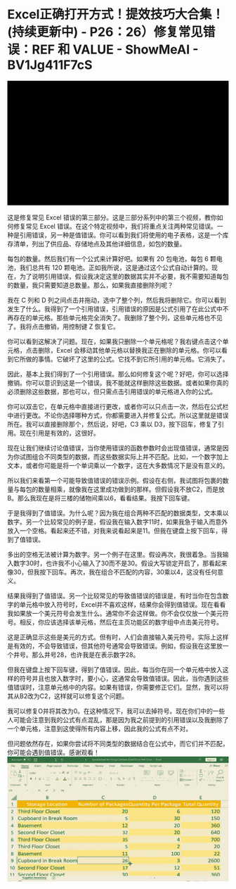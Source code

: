 # Excel正确打开方式！提效技巧大合集！(持续更新中) - P26：26）修复常见错误：REF 和 VALUE - ShowMeAI - BV1Jg411F7cS

![](img/9774656d6cb77a781bf14c68a3ef7483_0.png)

这是修复常见 Excel 错误的第三部分。这是三部分系列中的第三个视频，教你如何修复常见 Excel 错误。在这个特定视频中，我们将重点关注两种常见错误。一种是引用错误，另一种是值错误。你可以看到我们将使用的电子表格，这是一个库存清单，列出了供应品、存储地点及其他详细信息，如包的数量。

每包的数量。然后我们有一个公式来计算好吧。如果有 20 包电池，每包 6 颗电池，我们总共有 120 颗电池。正如我所说，这是通过这个公式自动计算的。现在，为了说明引用错误，假设我决定这里的数据其实并不必要，我不需要知道每包的数量，我只需要知道总数量。那么，如果我直接删除列呢？

我在 C 列和 D 列之间点击并拖动，选中了整个列，然后我将删除它。你可以看到发生了什么。我得到了一个引用错误，引用错误的原因是公式引用了在此公式中不再存在的单元格。那些单元格完全消失了。我删除了整个列，这些单元格也不见了。我将点击撤销，用控制键 Z 恢复它。

你可以看到这解决了问题。现在，如果我只删除一个单元格呢？我右键点击这个单元格，点击删除，Excel 会移动其他单元格以替换我正在删除的单元格。你可以看到它所做的事情。它破坏了这里的公式。它找不到它所引用的单元格。它消失了。

因此，基本上我们得到了一个引用错误。那么如何修复这个呢？好吧，你可以选择撤销。你可以意识到这是一个错误。我不能就这样删除这些数据。或者如果你真的必须删除这些数据，那也可以，但只需点击引用错误的单元格进入你的公式。

你可以双击它，在单元格中直接进行更改，或者你可以只点击一次，然后在公式栏中进行更改。不论你选择哪种方式，你都需要进入并修复公式。所以这里就是错误所在。我可以直接删除那个，然后说，好吧，C3 乘以 D3，按下回车，修复了引用。现在引用是有效的，这很好。

现在让我们继续讨论值错误，当你使用错误的函数参数时会出现值错误，通常是因为你试图组合不同类型的数据，而这些数据实际上并不匹配。比如，一个数字加上文本，或者你可能是将一个单词乘以一个数字，这在大多数情况下是没有意义的。

所以我们来看第一个可能导致值错误的错误示例。假设在右侧，我试图将包裹的数量与每包的数量相乘，就像我在这里成功做到的那样。但假设我不放C2，而是放B。那么我现在是将三楼的储物间乘以6，看看结果。我按下回车键。

于是我得到了值错误。为什么呢？因为我在组合两种不匹配的数据类型，文本乘以数字。另一个比较常见的例子是，假设我在输入数字11时，如果我急于输入而意外放入一个空格。看起来还不错，对我来说看起来是11。但我在键盘上按下回车，得到了值错误。

多出的空格无法被计算为数字。另一个例子在这里。假设再次，我很着急。当我输入数字30时，也许我不小心输入了30而不是30。假设大写锁定开启了，那看起来像30，但我按下回车。再次，我在组合不匹配的内容，30乘以4，这没有任何意义。

结果我得到了值错误。另一个比较常见的导致值错误的错误是，有时当你在包含数字的单元格中放入符号时，Excel并不喜欢这样，结果你会得到值错误。现在看看我如果放一个美元符号会发生什么。通常你不会这样做。你不会仅仅放一个美元符号。相反，你应该选择该单元格，然后在主页功能区的数字组中点击美元符号。

这是正确显示这些是美元的方式。但有时，人们会直接输入美元符号。实际上这样是有效的，不会导致错误，但其他符号通常会导致错误。例如，假设我在这里放一个井号。那么井号28，也许我是在表示数字28。

但我在键盘上按下回车键，得到了值错误。因此，每当你在同一个单元格中放入这样的符号并且也放入数字时，要小心，这通常会导致值错误。因此，当你遇到这些值错误时，注意单元格中的内容。如果有错误，你需要修正它们。显然，我可以将其从B2改为C2，这样就可以修复这个问题。

我可以修复O并将其改为0。在这种情况下，我可以去掉符号。现在你们中的一些人可能会注意到我的公式有点混乱，那是因为我之前提到的引用错误以及我删除了一个单元格，注意到这使得所有内容上移，因此我的公式有点不对。

但问题依然存在，如果你尝试将不同类型的数据结合在公式中，而它们并不匹配，你可能会遇到值错误。感谢观看！![](img/9774656d6cb77a781bf14c68a3ef7483_2.png)

